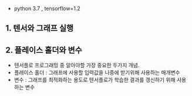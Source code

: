 - python 3.7 , tensorflow=1.2
## 1. 텐서와 그래프 실행
## 2. 플레이스 홀더와 변수
- 텐서플로 프로그래밍 중 알아야할 가장 중요한 두가지 개념. 
- 플레이스 홀더 : 그래프에 사용할 입력값을 나중에 받기위해 사용하는 매개변수
- 변수 : 그래프를 최적화하는 용도로 텐서플로가 학습한 결과를 갱신하기 위해 사용하는 변수
